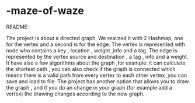 # -maze-of-waze

README:

The project is about a directed graph.
We realized it with 2 Hashmap, one for the vertex and a second is  for the edge. The vertex is represented with node who contains a key ,  location , weight ,info and a tag. The edge is represented by the vertex source and destination , a tag , info and a weight.
It have also a few algorithms about the graph ,for example: it can calculate the shortest path , you can also check if the graph is connected which means there is a valid path from every vertex to each other vertex ,you can save and load to file.
 The project has another option that allows you to draw the graph , and if you do an change in your graph (for example add a vertex) the drawing changes according to the new graph.  
